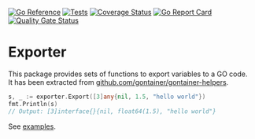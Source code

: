 [![Go Reference](https://pkg.go.dev/badge/github.com/gontainer/exporter.svg)](https://pkg.go.dev/github.com/gontainer/exporter)
[![Tests](https://github.com/gontainer/exporter/actions/workflows/tests.yml/badge.svg)](https://github.com/gontainer/exporter/actions/workflows/tests.yml)
[![Coverage Status](https://coveralls.io/repos/github/gontainer/exporter/badge.svg?branch=main)](https://coveralls.io/github/gontainer/exporter?branch=main)
[![Go Report Card](https://goreportcard.com/badge/github.com/gontainer/exporter)](https://goreportcard.com/report/github.com/gontainer/exporter)
[![Quality Gate Status](https://sonarcloud.io/api/project_badges/measure?project=gontainer_exporter&metric=alert_status)](https://sonarcloud.io/summary/new_code?id=gontainer_exporter)

# Exporter

This package provides sets of functions to export variables to a GO code.
<br/>It has been extracted from [github.com/gontainer/gontainer-helpers](https://github.com/gontainer/gontainer-helpers).

```go
s, _ := exporter.Export([3]any{nil, 1.5, "hello world"})
fmt.Println(s)
// Output: [3]interface{}{nil, float64(1.5), "hello world"}
```

See [examples](examples_test.go).
